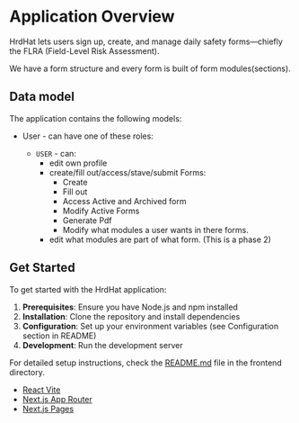 # Application Overview

HrdHat lets users sign up, create, and manage daily safety forms—chiefly the FLRA (Field-Level Risk Assessment).

We have a form structure and every form is built of form modules(sections).

## Data model

The application contains the following models:

- User - can have one of these roles:

  - `USER` - can:
    - edit own profile
    - create/fill out/access/stave/submit Forms:
      - Create
      - Fill out
      - Access Active and Archived form
      - Modify Active Forms
      - Generate Pdf
      - Modify what modules a user wants in there forms.
    - edit what modules are part of what form. (This is a phase 2)

## Get Started

To get started with the HrdHat application:

1. **Prerequisites**: Ensure you have Node.js and npm installed
2. **Installation**: Clone the repository and install dependencies
3. **Configuration**: Set up your environment variables (see Configuration section in README)
4. **Development**: Run the development server

For detailed setup instructions, check the [README.md](../../README.md) file in the frontend directory.

- [React Vite](../apps/react-vite/README.md)
- [Next.js App Router](../apps/nextjs-app/README.md)
- [Next.js Pages](../apps/nextjs-pages/README.md)
